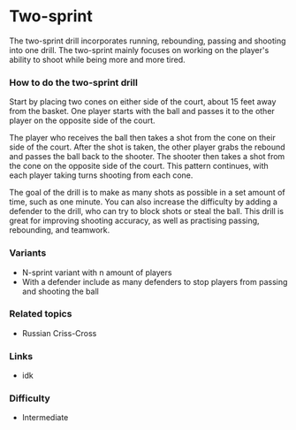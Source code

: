 
# Two-sprint

The two-sprint drill incorporates running, rebounding, passing and shooting into one drill. The two-sprint mainly focuses on working on the player's ability to shoot while being more and more tired.

### How to do the two-sprint drill

Start by placing two cones on either side of the court, about 15 feet away from the basket. One player starts with the ball and passes it to the other player on the opposite side of the court. 

The player who receives the ball then takes a shot from the cone on their side of the court. After the shot is taken, the other player grabs the rebound and passes the ball back to the shooter. The shooter then takes a shot from the cone on the opposite side of the court.  This pattern continues, with each player taking turns shooting from each cone. 

The goal of the drill is to make as many shots as possible in a set amount of time, such as one minute. You can also increase the difficulty by adding a defender to the drill, who can try to block shots or steal the ball. This drill is great for improving shooting accuracy, as well as practising passing, rebounding, and teamwork. 

### Variants

- N-sprint
variant with n amount of players
- With a defender 
include as many defenders to stop players from passing and shooting the ball



### Related topics
- Russian Criss-Cross
### Links
- idk
### Difficulty
- Intermediate
<!--stackedit_data:
eyJoaXN0b3J5IjpbLTIwNjgyMzIwMTUsNzMwOTk4MTE2XX0=
-->